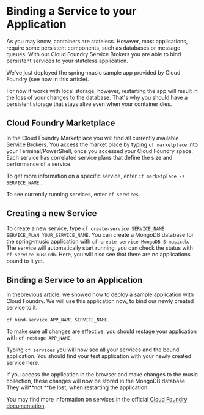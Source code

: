 # Binding a Service to your Application

As you may know, containers are stateless. However, most applications, require some persistent components, such as databases or message queues. With our Cloud Foundry Service Brokers you are able to bind persistent services to your stateless application.

We've just deployed the spring-music sample app provided by Cloud Foundry \(see how in this article\).

For now it works with local storage, however, restarting the app will result in the loss of your changes to the database. That's why you should have a persistent storage that stays alive even when your container dies.

## Cloud Foundry Marketplace

In the Cloud Foundry Marketplace you will find all currently available Service Brokers. You access the market place by typing `cf marketplace` into your Terminal/PowerShell, once you accessed your Cloud Foundry space. Each service has correlated service plans that define the size and performance of a service.

To get more information on a specific service, enter `cf marketplace -s SERVICE_NAME` .

To see currently running services, enter `cf services`.

## Creating a new Service

To create a new service, type `cf create-service SERVICE_NAME SERVICE_PLAN YOUR_SERVICE_NAME`. You can create a MongoDB database for the spring-music application with `cf create-service MongoDB S musicdb`. The service will automatically start running, you can check the status with `cf service musicdb`. Here, you will also see that there are no applications bound to it yet.

## Binding a Service to an Application

In the[previous article](https://support.meshcloud.io/hc/en-us/articles/115003206869-Getting-Started-2-Deploying-an-Application-to-Cloud-Foundry), we showed how to deploy a sample application with Cloud Foundry. We will use this application now, to bind our newly created service to it.

`cf bind-service APP_NAME SERVICE_NAME`.

To make sure all changes are effective, you should restage your application with `cf restage APP_NAME`.

Typing `cf services` you will now see all your services and the bound application. You should find your test application with your newly created service here.

If you access the application in the browser and make changes to the music collection, these changes will now be stored in the MongoDB database. They will**not **be lost, when restarting the application.

You may find more information on services in the official [Cloud Foundry documentation](https://docs.cloudfoundry.org/devguide/services/managing-services.html#bind).

